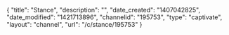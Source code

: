 {
    "title": "Stance",
    "description": "",
    "date_created": "1407042825",
    "date_modified": "1421713896",
    "channelid": "195753",
    "type": "captivate",
    "layout": "channel",
    "url": "\/c\/stance\/195753"
}